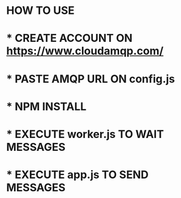# HOW TO USE

# * CREATE ACCOUNT ON https://www.cloudamqp.com/

# * PASTE AMQP URL ON config.js

# * NPM INSTALL

# * EXECUTE worker.js TO WAIT MESSAGES
# * EXECUTE app.js TO SEND MESSAGES

